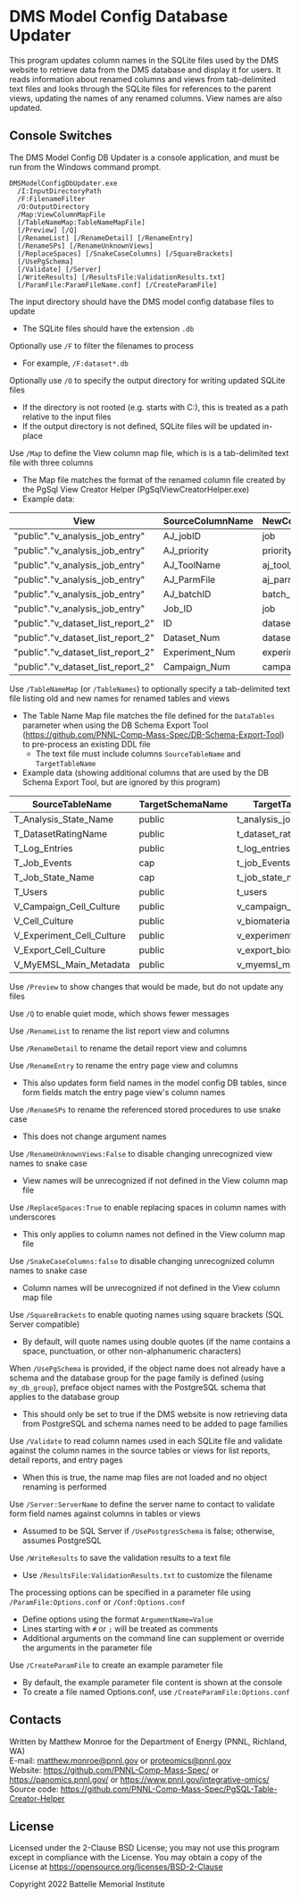 # DMS Model Config Database Updater

This program updates column names in the SQLite files used by the DMS website to
retrieve data from the DMS database and display it for users. It reads information 
about renamed columns and views from tab-delimited text files and looks through 
the SQLite files for references to the parent views, updating the names of any 
renamed columns. View names are also updated.

## Console Switches

The DMS Model Config DB Updater is a console application, and must be run from the Windows command prompt.

```
DMSModelConfigDbUpdater.exe
  /I:InputDirectoryPath
  /F:FilenameFilter
  /O:OutputDirectory
  /Map:ViewColumnMapFile
  [/TableNameMap:TableNameMapFile]
  [/Preview] [/Q]
  [/RenameList] [/RenameDetail] [/RenameEntry] 
  [/RenameSPs] [/RenameUnknownViews]
  [/ReplaceSpaces] [/SnakeCaseColumns] [/SquareBrackets]
  [/UsePgSchema]
  [/Validate] [/Server]
  [/WriteResults] [/ResultsFile:ValidationResults.txt]
  [/ParamFile:ParamFileName.conf] [/CreateParamFile]
```

The input directory should have the DMS model config database files to update
* The SQLite files should have the extension `.db`

Optionally use `/F` to filter the filenames to process
* For example, `/F:dataset*.db`

Optionally use `/O` to specify the output directory for writing updated SQLite files
* If the directory is not rooted (e.g. starts with C:), this is treated as a path relative to the input files 
* If the output directory is not defined, SQLite files will be updated in-place

Use `/Map` to define the View column map file, which is is a tab-delimited text file with three columns
* The Map file matches the format of the renamed column file created by the PgSql View Creator Helper (PgSqlViewCreatorHelper.exe)
* Example data:

| View                               | SourceColumnName | NewColumnName |
|------------------------------------|------------------|---------------|
| "public"."v_analysis_job_entry"    | AJ_jobID         | job           |
| "public"."v_analysis_job_entry"    | AJ_priority      | priority      |
| "public"."v_analysis_job_entry"    | AJ_ToolName      | aj_tool_name  |
| "public"."v_analysis_job_entry"    | AJ_ParmFile      | aj_parm_file  |
| "public"."v_analysis_job_entry"    | AJ_batchID       | batch_id      |
| "public"."v_analysis_job_entry"    | Job_ID           | job           |
| "public"."v_dataset_list_report_2" | ID               | dataset_id    |
| "public"."v_dataset_list_report_2" | Dataset_Num      | dataset       |
| "public"."v_dataset_list_report_2" | Experiment_Num   | experiment    |
| "public"."v_dataset_list_report_2" | Campaign_Num     | campaign      |


Use `/TableNameMap` (or `/TableNames`) to optionally specify a tab-delimited text file listing old and new names for renamed tables and views
* The Table Name Map file matches the file defined for the `DataTables` parameter when using the DB Schema Export Tool (https://github.com/PNNL-Comp-Mass-Spec/DB-Schema-Export-Tool) to pre-process an existing DDL file
  * The text file must include columns `SourceTableName` and `TargetTableName`
* Example data (showing additional columns that are used by the DB Schema Export Tool, but are ignored by this program)

| SourceTableName           | TargetSchemaName | TargetTableName          | PgInsert  | KeyColumn(s)      |
|---------------------------|------------------|--------------------------|-----------|-------------------|
| T_Analysis_State_Name     | public           | t_analysis_job_state     | true      | job_state_id      |
| T_DatasetRatingName       | public           | t_dataset_rating_name    | true      | dataset_rating_id |
| T_Log_Entries             | public           | t_log_entries            | false     |                   |
| T_Job_Events              | cap              | t_job_Events             | false     |                   |
| T_Job_State_Name          | cap              | t_job_state_name         | true      | job               |
| T_Users                   | public           | t_users                  | true      | user_id           |
| V_Campaign_Cell_Culture   | public           | v_campaign_biomaterial   |           |                   |
| V_Cell_Culture            | public           | v_biomaterial            |           |                   |
| V_Experiment_Cell_Culture | public           | v_experiment_biomaterial |           |                   |
| V_Export_Cell_Culture     | public           | v_export_biomaterial     |           |                   |
| V_MyEMSL_Main_Metadata    | public           | v_myemsl_main_metadata   |           |                   |


Use `/Preview` to show changes that would be made, but do not update any files

Use `/Q` to enable quiet mode, which shows fewer messages

Use `/RenameList` to rename the list report view and columns

Use `/RenameDetail` to rename the detail report view and columns

Use `/RenameEntry` to rename the entry page view and columns
* This also updates form field names in the model config DB tables, since form fields match the entry page view's column names

Use `/RenameSPs` to rename the referenced stored procedures to use snake case
* This does not change argument names

Use `/RenameUnknownViews:False` to disable changing unrecognized view names to snake case
* View names will be unrecognized if not defined in the View column map file

Use `/ReplaceSpaces:True` to enable replacing spaces in column names with underscores
* This only applies to column names not defined in the View column map file

Use `/SnakeCaseColumns:false` to disable changing unrecognized column names to snake case
* Column names will be unrecognized if not defined in the View column map file

Use `/SquareBrackets` to enable quoting names using square brackets (SQL Server compatible)
* By default, will quote names using double quotes (if the name contains a space, punctuation, or other non-alphanumeric characters)

When `/UsePgSchema` is provided, if the object name does not already have a schema and the database group for the page family is defined (using `my_db_group`),
preface object names with the PostgreSQL schema that applies to the database group
* This should only be set to true if the DMS website is now retrieving data from PostgreSQL and schema names need to be added to page families

Use `/Validate` to read column names used in each SQLite file and validate against the column names in the source tables or views for list reports, detail reports, and entry pages
* When this is true, the name map files are not loaded and no object renaming is performed

Use `/Server:ServerName` to define the server name to contact to validate form field names against columns in tables or views
* Assumed to be SQL Server if `/UsePostgresSchema` is false; otherwise, assumes PostgreSQL

Use `/WriteResults` to save the validation results to a text file
* Use `/ResultsFile:ValidationResults.txt` to customize the filename

The processing options can be specified in a parameter file using `/ParamFile:Options.conf` or `/Conf:Options.conf`
* Define options using the format `ArgumentName=Value`
* Lines starting with `#` or `;` will be treated as comments
* Additional arguments on the command line can supplement or override the arguments in the parameter file

Use `/CreateParamFile` to create an example parameter file
* By default, the example parameter file content is shown at the console
* To create a file named Options.conf, use `/CreateParamFile:Options.conf`

## Contacts

Written by Matthew Monroe for the Department of Energy (PNNL, Richland, WA) \
E-mail: matthew.monroe@pnnl.gov or proteomics@pnnl.gov\
Website: https://github.com/PNNL-Comp-Mass-Spec/ or https://panomics.pnnl.gov/ or https://www.pnnl.gov/integrative-omics/
Source code: https://github.com/PNNL-Comp-Mass-Spec/PgSQL-Table-Creator-Helper

## License

Licensed under the 2-Clause BSD License; you may not use this program except
in compliance with the License.  You may obtain a copy of the License at
https://opensource.org/licenses/BSD-2-Clause

Copyright 2022 Battelle Memorial Institute
